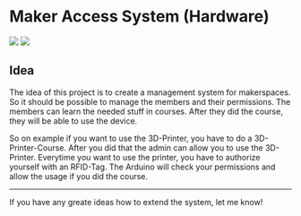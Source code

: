 Maker Access System (Hardware)
====================

![](https://img.shields.io/badge/build-passed-green.svg) ![](https://img.shields.io/badge/made%20by-miz-blue.svg)

Idea
----
The idea of this project is to create a management system for makerspaces.
So it should be possible to manage the members and their permissions.
The members can learn the needed stuff in courses. After they did the course, they will be able to use the device.

So on example if you want to use the 3D-Printer, you have to do a 3D-Printer-Course. After you did that the admin can allow you to use the 3D-Printer.
Everytime you want to use the printer, you have to authorize yourself with an RFID-Tag. The Arduino will check your permissions and allow the usage if you did the course.

___
If you have any greate ideas how to extend the system, let me know!
